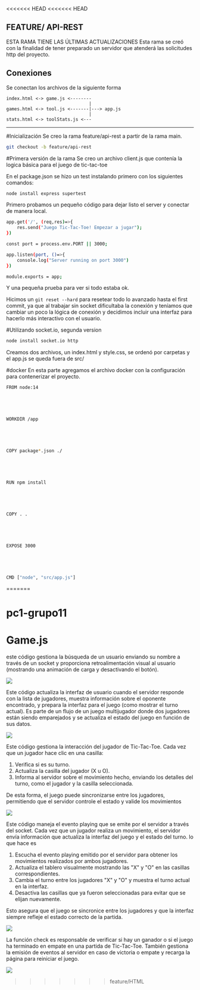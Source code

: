 <<<<<<< HEAD
<<<<<<< HEAD
## FEATURE/ API-REST
ESTA RAMA TIENE LAS ÚLTIMAS ACTUALIZACIONES
Esta rama se creó con la finalidad de tener preparado un servidor que atenderá las solicitudes http del proyecto.

## Conexiones
Se conectan los archivos de la siguiente forma

```
index.html <-> game.js <--------
                               |
games.html <-> tool.js <-------|---> app.js
                               |  
stats.html <-> toolStats.js <---
```
-----------------------------------------------------------------------------------------------------------------
#Inicialización
Se creo la rama feature/api-rest a partir de la rama main.

```bash
git checkout -b feature/api-rest
```
#Primera versión de la rama
Se creo un archivo client.js que contenía la logica básica para el juego de tic-tac-toe

En el package.json se hizo un test instalando primero con los siguientes comandos:

```bash
node install express supertest 
```

Primero probamos un pequeño código para dejar listo el server y conectar de manera local.
```bash
app.get('/', (req,res)=>{
	res.send("Juego Tic-Tac-Toe! Empezar a jugar");
})

const port = process.env.PORT || 3000;

app.listen(port, ()=>{
	console.log("Server running on port 3000")
})

module.exports = app;

```
Y una pequeña prueba para ver si todo estaba ok.

Hicimos un `git reset --hard` para resetear todo lo avanzado hasta el first commit, ya que al trabajar sin socket dificultaba la conexión y teníamos que cambiar un poco la lógica de conexión y decidimos incluir una interfaz para hacerlo más interactivo con el usuario.


#Utilizando socket.io, segunda version
```bash
node install socket.io http
```
Creamos dos archivos, un index.html y style.css, se ordenó por carpetas y el app.js se queda fuera de src/ 

#docker
En esta parte agregamos el archivo docker con la configuración para contenerizar el proyecto.

```bash
FROM node:14





WORKDIR /app





COPY package*.json ./





RUN npm install





COPY . .





EXPOSE 3000





CMD ["node", "src/app.js"]
```



=======
# pc1-grupo11



# Game.js
 este código gestiona la búsqueda de un usuario enviando su nombre a través de un socket y proporciona retroalimentación visual al usuario (mostrando una animación de carga y desactivando el botón).


![](assets/getElementById.png)



Este código actualiza la interfaz de usuario cuando el servidor responde con la lista de jugadores, muestra información sobre el oponente encontrado, y prepara la interfaz para el juego (como mostrar el turno actual). Es parte de un flujo de un juego multijugador donde dos jugadores están siendo emparejados y se actualiza el estado del juego en función de sus datos.

![](assets/sockertFIND.png)


Este código gestiona la interacción del jugador de Tic-Tac-Toe. Cada vez que un jugador hace clic en una casilla:
1. Verifica si es su turno.
2. Actualiza la casilla del jugador (X u O).
3. Informa al servidor sobre el movimiento hecho, enviando los detalles del turno, como el jugador y la casilla seleccionada.

De esta forma, el juego puede sincronizarse entre los jugadores, permitiendo que el servidor controle el estado y valide los movimientos

![](assets/querySelectorAll.png)


Este código maneja el evento playing que se emite por el servidor a través del socket. Cada vez que un jugador realiza un movimiento, el servidor envía información que actualiza la interfaz del juego y el estado del turno. lo que hace es
1. Escucha el evento playing emitido por el servidor para obtener los movimientos realizados por ambos jugadores.
2. Actualiza el tablero visualmente mostrando las "X" y "O" en las casillas correspondientes.
3. Cambia el turno entre los jugadores "X" y "O" y muestra el turno actual en la interfaz.
4. Desactiva las casillas que ya fueron seleccionadas para evitar que se elijan nuevamente.

Esto asegura que el juego se sincronice entre los jugadores y que la interfaz siempre refleje el estado correcto de la partida.

![](assets/playing.png)


La función check es responsable de verificar si hay un ganador o si el juego ha terminado en empate en una partida de Tic-Tac-Toe. También gestiona la emisión de eventos al servidor en caso de victoria o empate y recarga la página para reiniciar el juego.

![](assets/funcionCheck.png)
>>>>>>> feature/HTML
